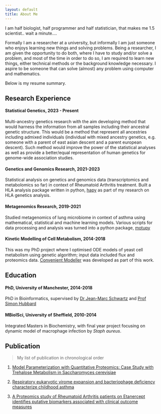 ```yaml
---
layout: default
title: About Me
---
```


I am half biologist, half programmer and half statistician, that makes me 1.5 scientist.. wait a minute.... 

Formally I am a researcher at a university, but informally I am just someone who enjoys learning new things and solving problems. Being a researcher, I am given the opportunity to do both, where I have to study and/or solve a problem, and most of the time in order to do so, I am required to learn new things, either technical methods or the background knowledge necessary. I aspire to be someone that can solve (almost) any problem using computer and mathematics. 

Below is my resume summary.

## Research Experience
#### Statistical Genetics, 2023 - Present
Multi-ancestry genetics research with the aim developing method that would harness the information from all samples including their ancestral genetic structure. This would be a method that represent all ancestries including admixed individuals (individual with mixed ancestry genetics, e.g. someone with a parent of east asian descent and a parent european descent). Such method would improve the power of the statistical analyses as well as provide a better/equal representation of human genetics for genome-wide association studies.

#### Genetics and Genomics Research, 2021-2023
Statistical analysis on genetics and genomics data (transcriptomics and metabolomics so far) in context of Rheumatoid Arthritis treatment. Built a HLA analysis package written in python, [hapy](https://github.com/chuanfuyap/hla-analysis-py) as part of my research on HLA genetics analysis.
#### Metagenomics Research, 2019-2021
Studied metagenomics of lung microbiome in context of asthma using mathematical, statistical and machine learning models. Various scripts for data processing and analysis was turned into a python package, [motupy](https://github.com/chuanfuyap/motu-python-package)
#### Kinetic Modelling of Cell Metabolism,  2014-2018  
This was my PhD project where I optimised ODE models of yeast cell metabolism using genetic algorithm; input data included flux and proteomics data. [Convenient Modeller](https://github.com/chuanfuyap/Convenient-Modeller) was developed as part of this work.
## Education
#### PhD, University of Manchester,     2014-2018  
PhD in Bioinformatics, supervised by [Dr Jean-Marc Schwartz](https://www.research.manchester.ac.uk/portal/jean-marc.schwartz.html) and [Prof Simon Hubbard](https://www.research.manchester.ac.uk/portal/simon.hubbard.html)
#### MBiolSci, University of Sheffield,     2010-2014
Integrated Masters in Biochemistry, with final year project focusing on dynamic model of macrophage infection by _Staph aureus_. 
## Publication
> My list of publication in chronological order

1) [Model Parameterization with Quantitative Proteomics: Case Study with Trehalose Metabolism in Saccharomyces cerevisiae](https://doi.org/10.3390/pr9010139)

2) [Respiratory eukaryotic virome expansion and bacteriophage deficiency characterize childhood asthma](https://doi.org/10.1038/s41598-023-34730-7)

3) [A Proteomics study of Rheumatoid Arthritis patients on Etanercept identifies putative biomarkers associated with clinical outcome measures](https://doi.org/10.1093/rheumatology/kead321)
